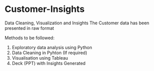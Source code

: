 # Customer-Insights
Data Cleaning, Visualization and Insights
The Customer data has been presented in raw format 

Methods to be followed:

1. Exploratory data analysis using Python
2. Data Cleaning in Pyhton (If required)
3. Visualisation using Tableau
4. Deck (PPT) with Insights Generated
